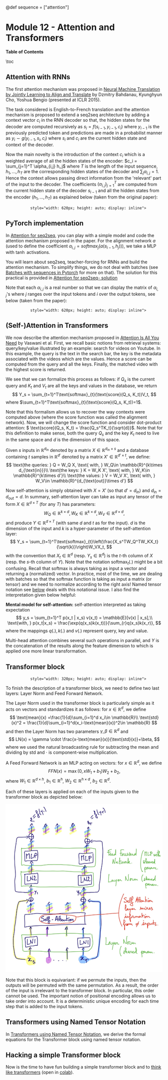 @def sequence = ["attention"]

# Module 12 - Attention and Transformers

**Table of Contents**

\toc


## Attention with RNNs

The first attention mechanism was proposed in [Neural Machine Translation by Jointly Learning to Align and Translate](https://arxiv.org/abs/1409.0473) by Dzmitry Bahdanau, Kyunghyun Cho, Yoshua Bengio (presented at ICLR 2015).

The task considered is English-to-French translation and the attention mechanism is proposed to extend a seq2seq architecture by adding a context vector $c_i$ in the RNN decoder so that, the hidden states for the decoder are computed recursively as $s_i = f(s_{i-1}, y_{i-1}, c_i)$ where $y_{i-1}$ is the previously predicted token and predictions are made in a probabilist manner as $y_i \sim g(y_{i-1},s_i,c_i)$ where $s_i$ and $c_i$ are the current hidden state and context of the decoder.

Now the main novelty is the introduction of the context $c_i$ which is a weighted average of all the hidden states of the encoder: $c_i = \sum_{j=1}^T \alpha_{i,j} h_j$ where $T$ is the length of the input sequence, $h_1,\dots, h_T$ are the corresponding hidden states of the decoder and $\sum_j \alpha_{i,j}=1$. Hence the context allows passing direct information from the 'relevant' part of the input to the decoder. The coefficients $(\alpha_{i,j})_{j=1}^T$ are computed from the current hidden state of the decoder $s_{i-1}$ and all the hidden states from the encoder $(h_1, \dots, h_T)$ as explained below (taken from the original paper):


~~~<img src="/modules/extras/attention/attention_bahdanau.png"
           style="width: 620px; height: auto; display: inline">
~~~

## PyTorch implementation

In [Attention for seq2seq](https://github.com/dataflowr/notebooks/blob/master/Module12/12_seq2seq_attention.ipynb), you can play with a simple model and code the attention mechanism proposed in the paper. For the alignment network $a$ (used to define the coefficient $\alpha_{i,j} = softmax_{j}(a(s_{i-1},h_j))$), we take a MLP with $\tanh$ activations. 

You will learn about seq2seq, teacher-forcing for RNNs and build the attention mechanism. To simplify things, we do not deal with batches (see [Batches with sequences in Pytorch](/modules/11c-batches-with-sequences) for more on that). The solution for this practical is provided in [Attention for seq2seq- solution](https://github.com/dataflowr/notebooks/blob/master/Module12/12_seq2seq_attention_solution.ipynb)


Note that each $\alpha_{i,j}$ is a real number so that we can display the matrix of $\alpha_{i,j}$'s where $j$ ranges over the input tokens and $i$ over the output tokens, see below (taken from the paper):

~~~<img src="/modules/extras/attention/attention_translate.jpeg"
           style="width: 620px; height: auto; display: inline">
~~~

## (Self-)Attention in Transformers

We now describe the attention mechanism proposed in [Attention Is All You Need](https://arxiv.org/abs/1706.03762) by Vaswani et al. First, we recall basic notions from retrieval systems: query/key/value illustrated by an example: search for videos on Youtube. In this example, the query is the text in the search bar, the key is the metadata associated with the videos which are the values. Hence a score can be computed from the query and all the keys. Finally, the matched video with the highest score is returned.

We see that we can formalize this process as follows: if $Q_s$ is the current query and $K_t$ and $V_t$ are all the keys and values in the database, we return $$
Y_s = \sum_{t=1}^T\text{softmax}_{t}(\text{score}(Q_s, K_t))V_t, 
$$
where $\sum_{t=1}^T\text{softmax}_{t}(\text{score}(Q_s, K_t))=1$.

Note that this formalism allows us to recover the way contexts were computed above (where the score function was called the alignment network). Now, we will change the score function and consider dot-product attention:
$ \text{score}(Q_s, K_t) = \frac{Q_s^TK_t}{\sqrt{d}}$. Note that for this definition to make sense, both the query $Q_s$ and the key $K_t$ need to live in the same space and $d$ is the dimension of this space.

Given $s$ inputs in $\mathbb{R}^{d_{\text{in}}}$ denoted by a matrix $X\in \mathbb{R}^{d_{\text{in}}\times s}$ and a database containing $t$ samples in $\mathbb{R}^{d'}$ denoted by a matrix $X'\in \mathbb{R}^{d'\times t}$, we define:
$$
\text{the queries: } Q = W_Q X, \text{ with, } W_Q\in \mathbb{R}^{k\times d_{\text{in}}}\\
\text{the keys: } K = W_K X', \text{ with, } W_K\in \mathbb{R}^{k\times d'}\\
\text{the values: } V = W_V X', \text{ with, } W_V\in \mathbb{R}^{d_{\text{out}}\times d'}
$$

Now self-attention is simply obtained with $X=X'$ (so that $d'=d_{\text{in}}$) and $d_{\text{in}} = d_{\text{out}} = d$. In summary, self-attention layer can take as input any tensor of the form $X \in \mathbb{R}^{d\times T}$ (for any $T$) has parameters: 
$$
W_Q\in \mathbb{R}^{k\times d}, W_K\in \mathbb{R}^{k\times d}, W_V\in \mathbb{R}^{d\times d},
$$ 
and produce $Y \in \mathbb{R}^{d\times T}$ (with same $d$ and $t$ as for the input). $d$ is the dimension of the input and $k$ is a hyper-parameter of the self-attention layer:
$$
Y_s = \sum_{t=1}^T\text{softmax}_{t}\left(\frac{X_s^TW_Q^TW_KX_t}{\sqrt{k}}\right)W_VX_t,
$$
with the convention that $X_t\in \mathbb{R}^d$ (resp. $Y_s\in \mathbb{R}^d$) is the $t$-th column of $X$ (resp. the $s$-th column of $Y$). Note that the notation $\text{softmax}_{t}(.)$ might be a bit confusing. Recall that $\text{softmax}$ is always taking as input a vector and returning a (normalized) vector. In practice, most of the time, we are dealing with batches so that the $\text{softmax}$ function is taking as input a matrix (or tensor) and we need to normalize according to the right axis! Named tensor notation see [below](#transformers_using_named_tensor_notation) deals with this notational issue. I also find the interpretation given below helpful:

**Mental model for self-attention:** self-attention interpreted as taking expectation
$$
y_s = \sum_{t=1}^T p(x_t | x_s) v(x_t) = \mathbb{E}[v(x) | x_s],\\
\text{with, } p(x_t|x_s) = \frac{\exp(q(x_s)k(x_t))}{\sum_{r}q(x_s)k(x_r)},
$$
where the mappings $q(.), k(.)$ and $v(.)$ represent query, key and value.

Multi-head attention combines several such operations in parallel, and $Y$ is the concatenation of the results along the feature dimension to which is applied one more linear transformation.


## Transformer block


~~~<img src="/modules/extras/attention/block_transformer.png"
           style="width: 320px; height: auto; display: inline">
~~~

To finish the description of a transformer block, we need to define two last layers: Layer Norm and Feed Forward Network.

The Layer Norm used in the transformer block is particularly simple as it acts on vectors and standardizes it as follows: for $x\in \mathbb{R}^d$, we define
$$
\text{mean}(x) =\frac{1}{d}\sum_{i=1}^d x_i\in \mathbb{R}\\
\text{std}(x)^2 = \frac{1}{d}\sum_{i=1}^d(x_i-\text{mean}(x))^2\in \mathbb{R}
$$
and then the Layer Norm has two parameters $\gamma, \beta\in \mathbb{R}^d$ and 
$$
LN(x) = \gamma \cdot \frac{x-\text{mean}(x)}{\text{std}(x)}+\beta,
$$
where we used the natural broadcasting rule for subtracting the mean and dividing by std and $\cdot$ is component-wise multiplication.

A Feed Forward Network is an MLP acting on vectors: for $x\in \mathbb{R}^d$, we define $$
FFN(x) = \max(0,xW_1+b_1)W_2+b_2,
$$
where $W_1\in \mathbb{R}^{d\times h}$, $b_1\in \mathbb{R}^h$, $W_2\in \mathbb{R}^{h\times d}$, $b_2\in \mathbb{R}^d$.

Each of these layers is applied on each of the inputs given to the transformer block as depicted below:

![](/modules/extras/attention/dessin.jpg)

Note that this block is equivariant: if we permute the inputs, then the outputs will be permuted with the same permutation. As a result, the order of the input is irrelevant to the transformer block. In particular, this order cannot be used.
The important notion of positional encoding allows us to take order into account. It is a deterministic unique encoding for each time step that is added to the input tokens.

## Transformers using Named Tensor Notation

In [Transformers using Named Tensor Notation](https://hackmd.io/@mlelarge/HkVlvrc8j), we derive the formal equations for the Transformer block using named tensor notation.




## Hacking a simple Transformer block

Now is the time to have fun building a simple transformer block and to [think like transformers](https://github.com/dataflowr/notebooks/blob/master/Module12/GPT_hist.ipynb) (open in [colab](https://colab.research.google.com/github/dataflowr/notebooks/blob/master/Module12/GPT_hist.ipynb)).